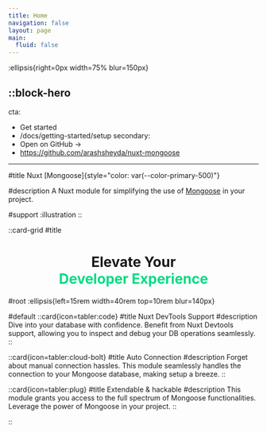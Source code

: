 ```yaml
---
title: Home
navigation: false
layout: page
main:
  fluid: false
---
```


:ellipsis{right=0px width=75% blur=150px}

::block-hero
---
cta:
  - Get started
  - /docs/getting-started/setup
secondary:
  - Open on GitHub →
  - https://github.com/arashsheyda/nuxt-mongoose
---

#title
Nuxt [Mongoose]{style="color: var(--color-primary-500)"}

#description
A Nuxt module for simplifying the use of [Mongoose](https://mongoosejs.com/) in your project.

#support
  :illustration
::

::card-grid
#title
<h1 class="center">Elevate Your <br/> <span class=highlight> Developer Experience</span></h1>

#root
:ellipsis{left=15rem width=40rem top=10rem blur=140px}

#default
  ::card{icon=tabler:code}
  #title
  Nuxt DevTools Support
  #description
  Dive into your database with confidence. Benefit from Nuxt Devtools support, allowing you to inspect and debug your DB operations seamlessly.
  ::

  ::card{icon=tabler:cloud-bolt}
  #title
  Auto Connection
  #description
  Forget about manual connection hassles. This module seamlessly handles the connection to your Mongoose database, making setup a breeze.
  ::

  ::card{icon=tabler:plug}
  #title
  Extendable & hackable
  #description
  This module grants you access to the full spectrum of Mongoose functionalities. Leverage the power of Mongoose in your project.
  ::

::

<style>
  .highlight {
    color: #00dc82
  }

  .center {
    text-align: center;
  }
  .card svg {
    height: 3rem!important;
    width: 3rem!important;
  }
  .support {
    display: flex;
    justify-content: center;
  }
</style>
